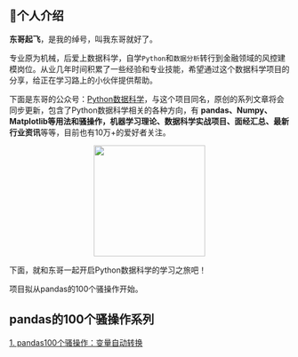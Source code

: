 ## 📝个人介绍

**东哥起飞**，是我的绰号，叫我东哥就好了。

专业原为机械，后爱上数据科学，自学`Python`和`数据分析`转行到金融领域的风控建模岗位。从业几年时间积累了一些经验和专业技能，希望通过这个数据科学项目的分享，给正在学习路上的小伙伴提供帮助。

下面是东哥的公众号：[Python数据科学](https://mp.weixin.qq.com/s/QKGi7bO3mpCWmsFEwuFFTw)，与这个项目同名，原创的系列文章将会同步更新，包含了Python数据科学相关的各种方向，有 **pandas、Numpy、Matplotlib等用法和骚操作，机器学习理论、数据科学实战项目、面经汇总、最新行业资讯**等等，目前也有10万+的爱好者关注。

<div align=center>
<img src="https://github.com/xiaoyusmd/PythonDataScience/blob/main/images/%E5%85%AC%E4%BC%97%E5%8F%B7%E4%BA%8C%E7%BB%B4%E7%A0%81.jpg?raw=true" width="200" height="200" />
</div>

下面，就和东哥一起开启Python数据科学的学习之旅吧！

项目拟从pandas的100个骚操作开始。

## pandas的100个骚操作系列

[1. pandas100个骚操作：变量自动转换](https://github.com/xiaoyusmd/PythonDataScience/blob/main/pands100-tricks/pandas100%E4%B8%AA%E9%AA%9A%E6%93%8D%E4%BD%9C%E4%B8%80%EF%BC%9A%E5%8F%98%E9%87%8F%E8%87%AA%E5%8A%A8%E8%BD%AC%E6%8D%A2.md)
